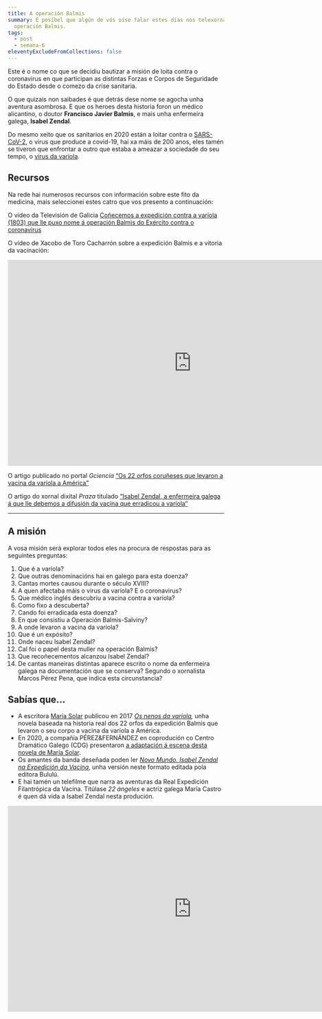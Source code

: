 ```yaml
---
title: A operación Balmis
summary: É posíbel que algún de vós oíse falar estes días nos telexornais da
  operación Balmis.
tags:
  - post
  - semana-6
eleventyExcludeFromCollections: false
---
```

Este é o nome co que se decidiu bautizar a misión de loita contra o coronavirus en que participan as distintas Forzas e Corpos de Seguridade do Estado desde o comezo da crise sanitaria.

O que quizais non saibades é que detrás dese nome se agocha unha aventura asombrosa. E que os heroes desta historia foron un médico alicantino, o doutor **Francisco Javier Balmis**, e mais unha enfermeira galega, **Isabel Zendal**.

Do mesmo xeito que os sanitarios en 2020 están a loitar contra o [SARS-CoV-2](https://portaldaspalabras.gal/lexico/allos-con-bugallos/covid-19/), o virus que produce a covid-19, hai xa máis de 200 anos, eles tamén se tiveron que enfrontar a outro que estaba a ameazar a sociedade do seu tempo, o [virus da varíola](https://gl.wikipedia.org/wiki/Var%C3%ADola).

## Recursos

Na rede hai numerosos recursos con información sobre este fito da medicina, mais seleccionei estes catro que vos presento a continuación:

O vídeo da Televisión de Galicia [Coñecemos a expedición contra a varíola (1803) que lle puxo nome á operación Balmis do Exército contra o coronavirus](http://www.crtvg.es/tvg/a-carta/conecemos-a-expedicion-balmis-1803-que-lle-puxo-nome-a-operacion-balmis-do-exercito-contra-o-coronavirus)

O vídeo de Xacobo de Toro Cacharrón sobre a expedición Balmis e a vitoria da vacinación:

<iframe width="853" height="480" src="https://www.youtube.com/embed/c_64wpB_A6w" frameborder="0" allow="accelerometer; autoplay; encrypted-media; gyroscope; picture-in-picture" allowfullscreen></iframe>

O artigo publicado no portal *Gciencia* [“Os 22 orfos coruñeses que levaron a vacina da varíola a América”](https://www.gciencia.com/historias-gc/variola-coruna-balmis/)

O artigo do xornal dixital *Praza* titulado [“Isabel Zendal, a enfermeira galega á que lle debemos a difusión da vacina que erradicou a varíola”](https://praza.gal/ciencia-e-tecnoloxia/isabel-zendal-a-enfermeira-galega-a-que-lle-debemos-a-difusion-da-vacina-que-erradicou-a-variola)

- - -

## A misión

A vosa misión será explorar todos eles na procura de respostas para as seguintes preguntas:

1. Que é a varíola? 
2. Que outras denominacións hai en galego para esta doenza?
3. Cantas mortes causou durante o século XVIII?
4. A quen afectaba máis o virus da varíola? E o coronavirus?
5. Que médico inglés descubriu a vacina contra a varíola?
6. Como fixo a descuberta?
7. Cando foi erradicada esta doenza?
8. En que consistiu a Operación Balmis-Salviny?
9. A onde levaron a vacina da varíola?
10. Que é un expósito?
11. Onde naceu Isabel Zendal?
12. Cal foi o papel desta muller na operación Balmis?
13. Que recoñecementos alcanzou Isabel Zendal?
14. De cantas maneiras distintas aparece escrito o nome da enfermeira galega na documentación que se conserva? Segundo o xornalista Marcos Pérez Pena, que indica esta circunstancia?

## Sabías que...

* A escritora [María Solar](https://mariasolar.com/gal/biografia) publicou en 2017 *[Os nenos da varíola](https://mariasolar.com/gal/libros/os-nenos-da-variola),* unha novela baseada na historia real dos 22 orfos da expedición Balmis que levaron o seu corpo a vacina da varíola a América.
* En 2020, a compañía PÉREZ&FERNÁNDEZ en coprodución co Centro Dramático Galego (CDG) presentaron [a adaptación á escena desta novela de María Solar](http://centrodramatico.xunta.gal/cdg/axenda/axendad.php?id_e=2748&lg=gal).
* Os amantes da banda deseñada poden ler *[Novo Mundo. Isabel Zendal na Expedición da Vacina](https://www.youtube.com/watch?v=jCJiTAZQq6c)*, unha versión neste formato editada pola editora Bululú.
* E hai tamén un telefilme que narra as aventuras da Real Expedición Filantrópica da Vacina. Titúlase *22 ángeles* e actriz galega María Castro é quen dá vida a Isabel Zendal nesta produción.

<iframe width="853" height="480" src="https://www.youtube.com/embed/coOsN7e0kS8" frameborder="0" allow="accelerometer; autoplay; encrypted-media; gyroscope; picture-in-picture" allowfullscreen></iframe>